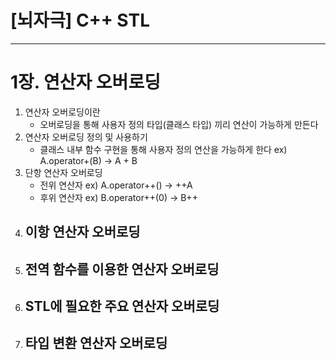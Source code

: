 # [뇌자극] C++ STL

---

# 1장. 연산자 오버로딩

1. 연산자 오버로딩이란
    - 오버로딩을 통해 사용자 정의 타입(클래스 타입) 끼리 연산이 가능하게 만든다
2. 연산자 오버로딩 정의 및 사용하기 
    - 클래스 내부 함수 구현을 통해 사용자 정의 연산을 가능하게 한다
    ex) A.operator+(B) → A + B
3. 단항 연산자 오버로딩
    - 전위 연산자
    ex) A.operator++() → ++A
    - 후위 연산자
    ex) B.operator++(0) → B++
4. 이항 연산자 오버로딩
    - 
5. 전역 함수를 이용한 연산자 오버로딩
    - 
6. STL에 필요한 주요 연산자 오버로딩
    - 
7. 타입 변환 연산자 오버로딩
    -